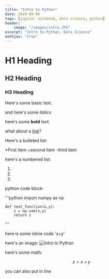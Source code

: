 ```yaml
---
title: "Intro to Python"
date: 2019-08-06
tags: [jupiter notebook, data science, python]
header:
    image: "/images/intro.JPG"
excerpt: "Intro to Python, Data Science"
mathjax: "true"
---
```


# H1 Heading

## H2 Heading

### H3 Heading

Here's some basic text.

and here's some *italics*

here's some **bold** text.

what about a [link](https://github.com/limdata/portfolio)?

Here's a bulleted list: 

*First item
+second item
-third item

here's a numbered list:

1.
2.
3.

python code block:

'''python
    import numpy as np

    def test_function(x,y):
        z = np.sum(x,y)
        return z 

'''

here is some inline code 'x+y'

here's an image: 
<img src="{{ site.url }}{{ site.baseurl }}/images/intro.jpg" alt="Intro to Python">

here's some math:

$$z=x+y$$

you can also put in line